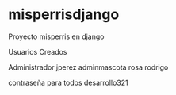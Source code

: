 # misperrisdjango
Proyecto misperris en django

Usuarios Creados

Administrador
jperez
adminmascota
rosa
rodrigo

contraseña para todos 
desarrollo321
